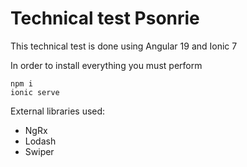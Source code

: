<h1>Technical test Psonrie</h1>

<p>This technical test is done using Angular 19 and Ionic 7</p>

<p>In order to install everything you must perform </p>

```
npm i
ionic serve
```

External libraries used:
- NgRx
- Lodash
- Swiper